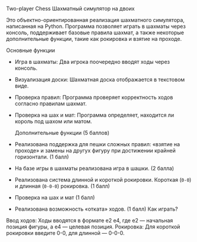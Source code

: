Two-player Chess
Шахматный симулятор на двоих

Это объектно-ориентированная реализация шахматного симулятора, написанная на Python.
Программа позволяет играть в шахматы через консоль, поддерживает базовые правила шахмат, а также некоторые дополнительные функции, такие как рокировка и взятие на проходе.

Основные функции

- Игра в шахматы: Два игрока поочередно вводят ходы через консоль.
- Визуализация доски: Шахматная доска отображается в текстовом виде. 
- Проверка правил: Программа проверяет корректность ходов согласно правилам шахмат.
- Проверка на шах и мат: Программа определяет, находится ли король под шахом или матом.

  Дополнительные функции (5 баллов)
- Реализована поддержка для пешки сложных правил: «взятие на проходе» и замены
на другух фигуру при достижении крайней горизонтали. (1 балл)
- На базе игры в шахматы реализована игра в шашки. (2 балла)
- Реализована система длинной и короткой рокировки.
Короткая (`0-0`) и длинная (`0-0-0`) рокировка. (1 балл)
- Проверка на шах и мат (1 балл)
- Реализована возможность «отката» ходов. (1 балл)
  Как играть?

Ввод ходов: Ходы вводятся в формате e2 e4, где e2 — начальная позиция фигуры, а e4 — целевая позиция.
Рокировка: Для короткой рокировки введите 0-0, для длинной — 0-0-0.





